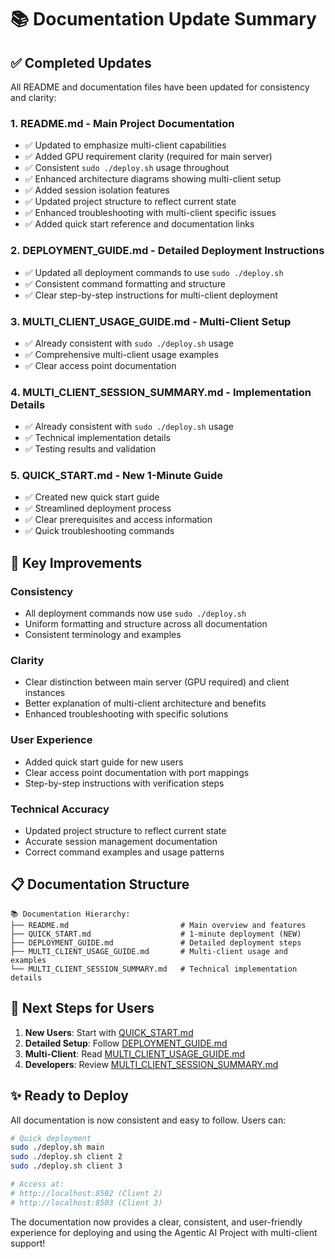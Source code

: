 # 📚 Documentation Update Summary

## ✅ Completed Updates

All README and documentation files have been updated for consistency and clarity:

### 1. **README.md** - Main Project Documentation
- ✅ Updated to emphasize multi-client capabilities
- ✅ Added GPU requirement clarity (required for main server)
- ✅ Consistent `sudo ./deploy.sh` usage throughout
- ✅ Enhanced architecture diagrams showing multi-client setup
- ✅ Added session isolation features
- ✅ Updated project structure to reflect current state
- ✅ Enhanced troubleshooting with multi-client specific issues
- ✅ Added quick start reference and documentation links

### 2. **DEPLOYMENT_GUIDE.md** - Detailed Deployment Instructions
- ✅ Updated all deployment commands to use `sudo ./deploy.sh`
- ✅ Consistent command formatting and structure
- ✅ Clear step-by-step instructions for multi-client deployment

### 3. **MULTI_CLIENT_USAGE_GUIDE.md** - Multi-Client Setup
- ✅ Already consistent with `sudo ./deploy.sh` usage
- ✅ Comprehensive multi-client usage examples
- ✅ Clear access point documentation

### 4. **MULTI_CLIENT_SESSION_SUMMARY.md** - Implementation Details
- ✅ Already consistent with `sudo ./deploy.sh` usage
- ✅ Technical implementation details
- ✅ Testing results and validation

### 5. **QUICK_START.md** - New 1-Minute Guide
- ✅ Created new quick start guide
- ✅ Streamlined deployment process
- ✅ Clear prerequisites and access information
- ✅ Quick troubleshooting commands

## 🎯 Key Improvements

### Consistency
- All deployment commands now use `sudo ./deploy.sh`
- Uniform formatting and structure across all documentation
- Consistent terminology and examples

### Clarity
- Clear distinction between main server (GPU required) and client instances
- Better explanation of multi-client architecture and benefits
- Enhanced troubleshooting with specific solutions

### User Experience
- Added quick start guide for new users
- Clear access point documentation with port mappings
- Step-by-step instructions with verification steps

### Technical Accuracy
- Updated project structure to reflect current state
- Accurate session management documentation
- Correct command examples and usage patterns

## 📋 Documentation Structure

```
📚 Documentation Hierarchy:
├── README.md                         # Main overview and features
├── QUICK_START.md                    # 1-minute deployment (NEW)
├── DEPLOYMENT_GUIDE.md               # Detailed deployment steps
├── MULTI_CLIENT_USAGE_GUIDE.md       # Multi-client usage and examples
└── MULTI_CLIENT_SESSION_SUMMARY.md   # Technical implementation details
```

## 🚀 Next Steps for Users

1. **New Users**: Start with [QUICK_START.md](QUICK_START.md)
2. **Detailed Setup**: Follow [DEPLOYMENT_GUIDE.md](DEPLOYMENT_GUIDE.md)
3. **Multi-Client**: Read [MULTI_CLIENT_USAGE_GUIDE.md](MULTI_CLIENT_USAGE_GUIDE.md)
4. **Developers**: Review [MULTI_CLIENT_SESSION_SUMMARY.md](MULTI_CLIENT_SESSION_SUMMARY.md)

## ✨ Ready to Deploy

All documentation is now consistent and easy to follow. Users can:

```bash
# Quick deployment
sudo ./deploy.sh main
sudo ./deploy.sh client 2
sudo ./deploy.sh client 3

# Access at:
# http://localhost:8502 (Client 2)
# http://localhost:8503 (Client 3)
```

The documentation now provides a clear, consistent, and user-friendly experience for deploying and using the Agentic AI Project with multi-client support!
